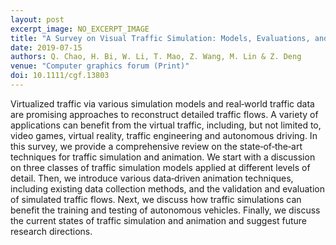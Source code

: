 ```yaml
---
layout: post
excerpt_image: NO_EXCERPT_IMAGE
title: "A Survey on Visual Traffic Simulation: Models, Evaluations, and Applications in Autonomous Driving"
date: 2019-07-15
authors: Q. Chao, H. Bi, W. Li, T. Mao, Z. Wang, M. Lin & Z. Deng
venue: "Computer graphics forum (Print)"
doi: 10.1111/cgf.13803
---
```

Virtualized traffic via various simulation models and real‐world traffic data are promising approaches to reconstruct detailed traffic flows. A variety of applications can benefit from the virtual traffic, including, but not limited to, video games, virtual reality, traffic engineering and autonomous driving. In this survey, we provide a comprehensive review on the state‐of‐the‐art techniques for traffic simulation and animation. We start with a discussion on three classes of traffic simulation models applied at different levels of detail. Then, we introduce various data‐driven animation techniques, including existing data collection methods, and the validation and evaluation of simulated traffic flows. Next, we discuss how traffic simulations can benefit the training and testing of autonomous vehicles. Finally, we discuss the current states of traffic simulation and animation and suggest future research directions.
